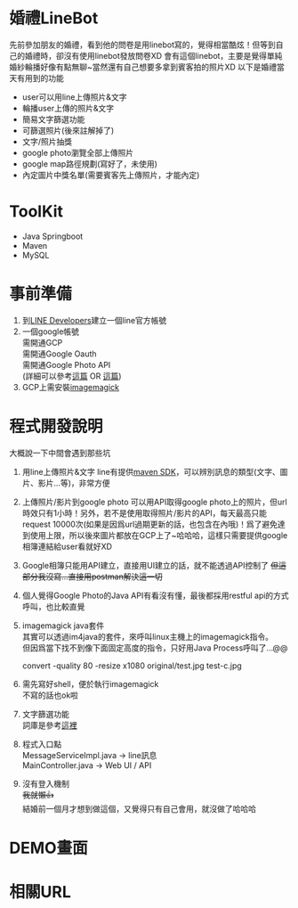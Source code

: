 # 婚禮LineBot

先前參加朋友的婚禮，看到他的問卷是用linebot寫的，覺得相當酷炫！但等到自己的婚禮時，卻沒有使用linebot發放問卷XD
會有這個linebot，主要是覺得單純婚紗輪播好像有點無聊~當然還有自己想要多拿到賓客拍的照片XD
以下是婚禮當天有用到的功能

- user可以用line上傳照片&文字
- 輪播user上傳的照片&文字
- 簡易文字篩選功能
- 可篩選照片(後來註解掉了)
- 文字/照片抽獎
- google photo瀏覽全部上傳照片
- google map路徑規劃(寫好了，未使用)
- 內定圖片中獎名單(需要賓客先上傳照片，才能內定)

# ToolKit
- Java Springboot
- Maven
- MySQL

# 事前準備

1. 到[LINE Developers](https://developers.line.biz/zh-hant/)建立一個line官方帳號
2. 一個google帳號 \
需開通GCP \
需開通Google Oauth \
需開通Google Photo API \
(詳細可以參考[這篇](https://www.wfublog.com/2019/12/google-apps-script-google-photo-api-upload.html) OR [這篇](https://salu099.github.io/blog/2018/06/csharp-google-photos-api/))
3. GCP上需安裝[imagemagick](https://imagemagick.org/)

# 程式開發說明

大概說一下中間會遇到那些坑
1.  用line上傳照片&文字
line有提供[maven SDK](https://mvnrepository.com/artifact/com.linecorp.bot/line-bot-spring-boot/3.3.1)，可以辨別訊息的類型(文字、圖片、影片...等)，非常方便

2.  上傳照片/影片到google photo
可以用API取得google photo上的照片，但url時效只有1小時！另外，若不是使用取得照片/影片的API，每天最高只能request 10000次(如果是因爲url過期更新的話，也包含在內哦)！爲了避免達到使用上限，所以後來圖片都放在GCP上了~哈哈哈，這樣只需要提供google相簿連結給user看就好XD

3. Google相簿只能用API建立，直接用UI建立的話，就不能透過API控制了
~~但這部分我沒寫...直接用postman解決這一切~~

4. 個人覺得Google Photo的Java API有看沒有懂，最後都採用restful api的方式呼叫，也比較直覺

5. imagemagick java套件 \
其實可以透過im4java的套件，來呼叫linux主機上的imagemagick指令。\
但因爲當下找不到像下面固定高度的指令，只好用Java Process呼叫了...@@

    convert -quality 80 -resize x1080 original/test.jpg test-c.jpg

6. 需先寫好shell，便於執行imagemagick \
不寫的話也ok啦

7. 文字篩選功能 \
詞庫是參考[這裡](https://github.com/lyenliang/Profanity-Filter)

8. 程式入口點 \
MessageServiceImpl.java -> line訊息 \
MainController.java -> Web UI / API

9. 沒有登入機制 \
~~我就懶👍~~ \
結婚前一個月才想到做這個，又覺得只有自己會用，就沒做了哈哈哈


# DEMO畫面


# 相關URL

